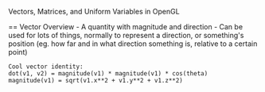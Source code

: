 
Vectors, Matrices, and Uniform Variables in OpenGL

== Vector Overview
	- A quantity with magnitude and direction
	- Can be used for lots of things, normally to represent a direction,
	or something's position (eg. how far and in what direction 
	something is, relative to a certain point)
	
	Cool vector identity:
	dot(v1, v2) = magnitude(v1) * magnitude(v1) * cos(theta)
	magnitude(v1) = sqrt(v1.x**2 + v1.y**2 + v1.z**2)